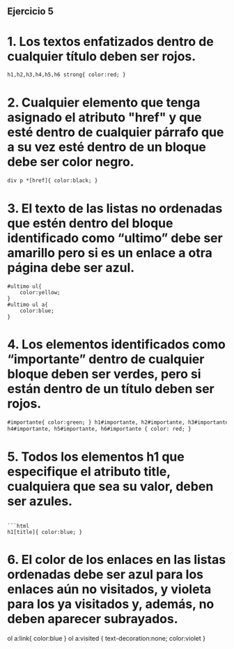 ## Ejercicio 5

# 1. Los textos enfatizados dentro de cualquier título deben ser rojos.

```html
h1,h2,h3,h4,h5,h6 strong{ color:red; }
```

# 2. Cualquier elemento que tenga asignado el atributo "href" y que esté dentro de cualquier párrafo que a su vez esté dentro de un bloque debe ser color negro.

```html
div p *[href]{ color:black; }
```

# 3. El texto de las listas no ordenadas que estén dentro del bloque identificado como “ultimo” debe ser amarillo pero si es un enlace a otra página debe ser azul.

```
#ultimo ul{
    color:yellow;
}
#ultimo ul a{
    color:blue;
}
```

# 4. Los elementos identificados como “importante” dentro de cualquier bloque deben ser verdes, pero si están dentro de un título deben ser rojos.

```html
#importante{ color:green; } h1#importante, h2#importante, h3#importante,
h4#importante, h5#importante, h6#importante { color: red; }
```

# 5. Todos los elementos h1 que especifique el atributo title, cualquiera que sea su valor, deben ser azules.

````

```html
h1[title]{ color:blue; }
````

# 6. El color de los enlaces en las listas ordenadas debe ser azul para los enlaces aún no visitados, y violeta para los ya visitados y, además, no deben aparecer subrayados.

ol a:link{
color:blue
}
ol a:visited {
text-decoration:none;
color:violet
}
